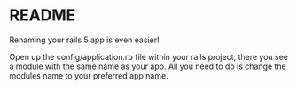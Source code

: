 # README

Renaming your rails 5 app is even easier!

Open up the config/application.rb file within your rails project, there you see a module with the same name as your app. All you need to do is change the modules name to your preferred app name.
